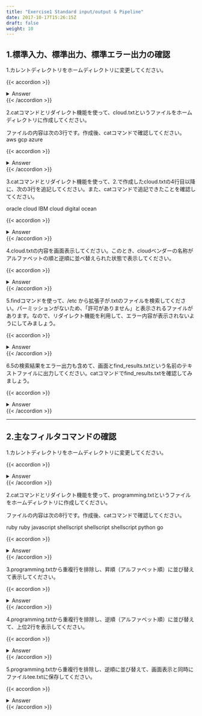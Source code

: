```yaml
---
title: "Exercise1 Standard input/output & Pipeline"
date: 2017-10-17T15:26:15Z
draft: false
weight: 10
---
```


## 1.標準入力、標準出力、標準エラー出力の確認

1.カレントディレクトリをホームディレクトリに変更してください。

{{< accordion >}}
<details style="margin-top: 10px;">
<summary>Answer</summary>
<div>
<pre>
$ cd
$ pwd
/home/student
</pre>
</div>
</details>
{{< /accordion >}}

2.catコマンドとリダイレクト機能を使って、cloud.txtというファイルをホームディレクトリに作成してください。

ファイルの内容は次の3行です。作成後、catコマンドで確認してください。
aws
gcp
azure

{{< accordion >}}
<details style="margin-top: 10px;">
<summary>Answer</summary>
<div>
<pre>
$ cat > cloud.txt
aws //[enterキー]
gcp //[enterキー]
azure //[enterキー]
//[Ctrl]+[D]終了
</pre>

<pre>
$ cat cloud.txt
aws
gcp
azure
</pre>
</div>
</details>
{{< /accordion >}}

3.catコマンドとリダイレクト機能を使って、2.で作成したcloud.txtの4行目以降に、次の3行を追記してください。また、catコマンドで追記できたことを確認してください。

oracle cloud
IBM cloud
digital ocean

{{< accordion >}}
<details style="margin-top: 10px;">
<summary>Answer</summary>
<div>
<pre>
$ cat >> cloud.txt
oracle cloud //[enterキー]
IBM cloud //[enterキー]
digital ocean //[enterキー]
//[Ctrl]+[D]終了
</pre>

<pre>
$ cat cloud.txt
aws
gcp
azure
oracle cloud
IBM cloud
digital ocean
</pre>
</div>
</details>
{{< /accordion >}}

4.cloud.txtの内容を画面表示してください。このとき、cloudベンダーの名称がアルファベットの順と逆順に並べ替えられた状態で表示してください。

{{< accordion >}}
<details style="margin-top: 10px;">
<summary>Answer</summary>
<div>
<pre>
$ cat cloud.txt | sort
IBM cloud
aws
azure
digital ocean
gcp
oracle cloud
</pre>

<pre>
$ cat cloud.txt | sort -r
oracle cloud
gcp
digital ocean
azure
aws
IBM cloud
</pre>
</div>
</details>
{{< /accordion >}}

5.findコマンドを使って、/etc から拡張子が.txtのファイルを検索してください。パーミッションがないため、「許可がありません」と表示されるファイルがあります。なので、リダイレクト機能を利用して、エラー内容が表示されないようにしてみましょう。

{{< accordion >}}
<details style="margin-top: 10px;">
<summary>Answer</summary>
<div>
<pre>
$ find /etc -name '*.txt'
/etc/pki/nssdb/pkcs11.txt
find: ‘/etc/pki/rsyslog’: 許可がありません
find: ‘/etc/grub.d’: 許可がありません
find: ‘/etc/lvm/archive’: 許可がありません
find: ‘/etc/lvm/backup’: 許可がありません
find: ‘/etc/lvm/cache’: 許可がありません
find: ‘/etc/dhcp’: 許可がありません
find: ‘/etc/nftables’: 許可がありません
find: ‘/etc/cups/ssl’: 許可がありません
find: ‘/etc/sssd’: 許可がありません
find: ‘/etc/polkit-1/rules.d’: 許可がありません
find: ‘/etc/polkit-1/localauthority’: 許可がありません
/etc/brltty/Input/ba/all.txt
/etc/brltty/Input/bd/all.txt
/etc/brltty/Input/bl/18.txt
/etc/brltty/Input/bl/40_m20_m40.txt
/etc/brltty/Input/ec/all.txt
/etc/brltty/Input/ec/spanish.txt
/etc/brltty/Input/eu/all.txt
/etc/brltty/Input/lb/all.txt
/etc/brltty/Input/lt/all.txt
/etc/brltty/Input/mb/all.txt
/etc/brltty/Input/mn/all.txt
/etc/brltty/Input/tn/all.txt
/etc/brltty/Input/tt/all.txt
/etc/brltty/Input/vd/all.txt
/etc/brltty/Input/vr/all.txt
/etc/brltty/Input/vs/all.txt
/etc/brltty/Input/xw/all.txt
find: ‘/etc/audit’: 許可がありません
find: ‘/etc/libvirt’: 許可がありません
find: ‘/etc/firewalld’: 許可がありません
find: ‘/etc/sudoers.d’: 許可がありません
</pre>

<pre>
$ find /etc -name '*.txt' 2>/dev/null
/etc/pki/nssdb/pkcs11.txt
/etc/brltty/Input/ba/all.txt
/etc/brltty/Input/bd/all.txt
/etc/brltty/Input/bl/18.txt
/etc/brltty/Input/bl/40_m20_m40.txt
/etc/brltty/Input/ec/all.txt
/etc/brltty/Input/ec/spanish.txt
/etc/brltty/Input/eu/all.txt
/etc/brltty/Input/lb/all.txt
/etc/brltty/Input/lt/all.txt
/etc/brltty/Input/mb/all.txt
/etc/brltty/Input/mn/all.txt
/etc/brltty/Input/tn/all.txt
/etc/brltty/Input/tt/all.txt
/etc/brltty/Input/vd/all.txt
/etc/brltty/Input/vr/all.txt
/etc/brltty/Input/vs/all.txt
/etc/brltty/Input/xw/all.txt
</pre>
</div>
</details>
{{< /accordion >}}

6.5の検索結果をエラー出力も含めて、画面とfind_results.txtという名前のテキストファイルに出力してください。catコマンドでfind_results.txtを確認してみましょう。

{{< accordion >}}
<details style="margin-top: 10px;">
<summary>Answer</summary>
<div>
<pre>
$ find /etc -name '*.txt' 2>&1 | tee find_results.txt
/etc/pki/nssdb/pkcs11.txt
find: ‘/etc/pki/rsyslog’: 許可がありません
find: ‘/etc/grub.d’: 許可がありません
find: ‘/etc/lvm/archive’: 許可がありません
find: ‘/etc/lvm/backup’: 許可がありません
find: ‘/etc/lvm/cache’: 許可がありません
find: ‘/etc/dhcp’: 許可がありません
find: ‘/etc/nftables’: 許可がありません
find: ‘/etc/cups/ssl’: 許可がありません
find: ‘/etc/sssd’: 許可がありません
find: ‘/etc/polkit-1/rules.d’: 許可がありません
find: ‘/etc/polkit-1/localauthority’: 許可がありません
/etc/brltty/Input/ba/all.txt
/etc/brltty/Input/bd/all.txt
/etc/brltty/Input/bl/18.txt
/etc/brltty/Input/bl/40_m20_m40.txt
/etc/brltty/Input/ec/all.txt
/etc/brltty/Input/ec/spanish.txt
/etc/brltty/Input/eu/all.txt
/etc/brltty/Input/lb/all.txt
/etc/brltty/Input/lt/all.txt
/etc/brltty/Input/mb/all.txt
/etc/brltty/Input/mn/all.txt
/etc/brltty/Input/tn/all.txt
/etc/brltty/Input/tt/all.txt
/etc/brltty/Input/vd/all.txt
/etc/brltty/Input/vr/all.txt
/etc/brltty/Input/vs/all.txt
/etc/brltty/Input/xw/all.txt
find: ‘/etc/audit’: 許可がありません
find: ‘/etc/libvirt’: 許可がありません
find: ‘/etc/firewalld’: 許可がありません
find: ‘/etc/sudoers.d’: 許可がありません
</pre>

<pre>
$ cat find_results.txt
/etc/pki/nssdb/pkcs11.txt
find: ‘/etc/pki/rsyslog’: 許可がありません
find: ‘/etc/grub.d’: 許可がありません
find: ‘/etc/lvm/archive’: 許可がありません
find: ‘/etc/lvm/backup’: 許可がありません
find: ‘/etc/lvm/cache’: 許可がありません
find: ‘/etc/dhcp’: 許可がありません
find: ‘/etc/nftables’: 許可がありません
find: ‘/etc/cups/ssl’: 許可がありません
find: ‘/etc/sssd’: 許可がありません
find: ‘/etc/polkit-1/rules.d’: 許可がありません
find: ‘/etc/polkit-1/localauthority’: 許可がありません
/etc/brltty/Input/ba/all.txt
/etc/brltty/Input/bd/all.txt
/etc/brltty/Input/bl/18.txt
/etc/brltty/Input/bl/40_m20_m40.txt
/etc/brltty/Input/ec/all.txt
/etc/brltty/Input/ec/spanish.txt
/etc/brltty/Input/eu/all.txt
/etc/brltty/Input/lb/all.txt
/etc/brltty/Input/lt/all.txt
/etc/brltty/Input/mb/all.txt
/etc/brltty/Input/mn/all.txt
/etc/brltty/Input/tn/all.txt
/etc/brltty/Input/tt/all.txt
/etc/brltty/Input/vd/all.txt
/etc/brltty/Input/vr/all.txt
/etc/brltty/Input/vs/all.txt
/etc/brltty/Input/xw/all.txt
find: ‘/etc/audit’: 許可がありません
find: ‘/etc/libvirt’: 許可がありません
find: ‘/etc/firewalld’: 許可がありません
find: ‘/etc/sudoers.d’: 許可がありません
</pre>
</div>
</details>
{{< /accordion >}}

***

## 2.主なフィルタコマンドの確認

1.カレントディレクトリをホームディレクトリに変更してください。

{{< accordion >}}
<details style="margin-top: 10px;">
<summary>Answer</summary>
<div>
<pre>
$ cd
$ pwd
/home/student
</pre>
</div>
</details>
{{< /accordion >}}

2.catコマンドとリダイレクト機能を使って、programming.txtというファイルをホームディレクトリに作成してください。

ファイルの内容は次の8行です。作成後、catコマンドで確認してください。

ruby
ruby
javascript
shellscript
shellscript
shellscript
python
go

{{< accordion >}}
<details style="margin-top: 10px;">
<summary>Answer</summary>
<div>
<pre>
$ cat > programming.txt
ruby //[enterキー]
ruby //[enterキー]
javascript //[enterキー]
shellscript //[enterキー]
shellscript //[enterキー]
shellscript //[enterキー]
python //[enterキー]
go //[enterキー]
//[Ctrl]+[D]終了
</pre>

<pre>
$ cat programming.txt
ruby
ruby
javascript
shellscript
shellscript
shellscript
python
go
</pre>
</div>
</details>
{{< /accordion >}}

3.programming.txtから重複行を排除し、昇順（アルファベット順）に並び替えて表示してください。

{{< accordion >}}
<details style="margin-top: 10px;">
<summary>Answer</summary>
<div>
<pre>
$ uniq programming.txt | sort
go
javascript
python
ruby
shellscript
</pre>
</div>
</details>
{{< /accordion >}}

4.programming.txtから重複行を排除し、逆順（アルファベット順）に並び替えて、上位2行を表示してください。

{{< accordion >}}
<details style="margin-top: 10px;">
<summary>Answer</summary>
<div>
<pre>
$ uniq programming.txt | sort -r | head -n 2
shellscript
ruby
</pre>
</div>
</details>
{{< /accordion >}}

5.programming.txtから重複行を排除し、逆順に並び替えて、画面表示と同時にファイルtee.txtに保存してください。

{{< accordion >}}
<details style="margin-top: 10px;">
<summary>Answer</summary>
<div>
<pre>
$ uniq programming.txt | sort -r | tee tee.txt
shellscript
ruby
python
javascript
go
</pre>

<pre>
$ cat tee.txt
shellscript
ruby
python
javascript
go
</pre>
</div>
</details>
{{< /accordion >}}

